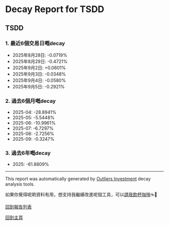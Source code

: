 # Decay Report for TSDD

## TSDD

### 1. 最近6個交易日嘅decay

- 2025年8月28日: -0.0719%
- 2025年8月29日: -0.4721%
- 2025年9月2日: +0.0601%
- 2025年9月3日: -0.0348%
- 2025年9月4日: -0.0580%
- 2025年9月5日: -0.2921%

### 2. 過去6個月嘅decay

- 2025-04: -28.8941%
- 2025-05: -5.5448%
- 2025-06: -10.9961%
- 2025-07: -6.7297%
- 2025-08: -2.7256%
- 2025-09: -0.3247%

### 3. 過去6年嘅decay

- 2025: -61.8809%

------------------------------
This report was automatically generated by [Outliers Investment](https://outliersecon.github.io/Outliers-Investment/) decay analysis tools.

如果你覺得呢啲資料有用，想支持我繼續改進呢個工具，可以[請我飲杯咖啡](https://buymeacoffee.com/outliersecon)☕🙏

[回到報告列表](https://outliersecon.github.io/Outliers-Investment/reports/reports_public)

[回到主頁](https://outliersecon.github.io/Outliers-Investment/)